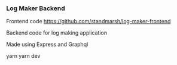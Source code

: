 ### Log Maker Backend

Frontend code
https://github.com/standmarsh/log-maker-frontend

Backend code for log making application

Made using Express and Graphql

yarn
yarn dev
